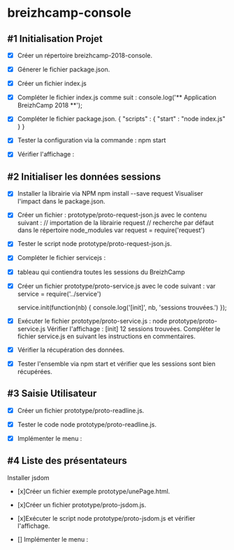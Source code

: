 # breizhcamp-console

## #1 Initialisation Projet


- [x] Créer un répertoire breizhcamp-2018-console.

- [x] Génerer le fichier package.json.

- [x] Créer un fichier index.js

- [x]  Compléter le fichier index.js comme suit :
        console.log('** Application BreizhCamp 2018 **');
- [x] Compléter le fichier package.json.
    {
        "scripts" : {
        "start" : "node index.js"
        }
    }
- [x]  Tester la configuration via la commande : npm start

- [x] Vérifier l'affichage :


## #2 Initialiser les données sessions


- [x] Installer la librairie via NPM
    npm install --save request
    Visualiser l'impact dans le package.json.

- [x] Créer un fichier : prototype/proto-request-json.js avec le contenu suivant :
    // importation de la librairie request
    // recherche par défaut dans le répertoire node_modules
    var request = require('request')


- [x] Tester le script node prototype/proto-request-json.js.

- [x] Compléter le fichier servicejs :

- [x]  tableau qui contiendra toutes les sessions du BreizhCamp

- [x]  Créer un fichier prototype/proto-service.js avec le code suivant :
    var service = require('../service')

    service.init(function(nb) {
        console.log('[init]', nb, 'sessions trouvées.')
    });

- [x] Exécuter le fichier prototype/proto-service.js :
    node prototype/proto-service.js
    Vérifier l'affichage :
    [init] 12 sessions trouvées.
    Compléter le fichier service.js en suivant les instructions en commentaires.


- [x] Vérifier la récupération des données.


- [x]  Tester l'ensemble via npm start et vérifier que les sessions sont bien récupérées.

## #3 Saisie Utilisateur

- [x] Créer un fichier prototype/proto-readline.js.

- [x] Tester le code node prototype/proto-readline.js.

- [x] Implémenter le menu :

## #4 Liste des présentateurs

Installer jsdom

- [x]Créer un fichier exemple prototype/unePage.html.

- [x]Créer un fichier prototype/proto-jsdom.js.

- [x]Exécuter le script node prototype/proto-jsdom.js et vérifier l'affichage.

- [] Implémenter le menu :